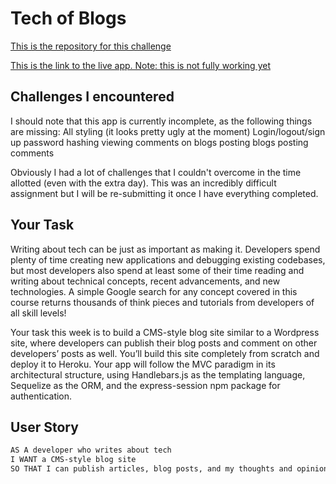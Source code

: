 # Tech of Blogs

[This is the repository for this challenge](https://github.com/lonHeligas/tech-of-blogs)

[This is the link to the live app. Note: this is not fully working yet](tech-of-blogs-production.up.railway.app)


## Challenges I encountered

I should note that this app is currently incomplete, as the following things are missing:
All styling (it looks pretty ugly at the moment)
Login/logout/sign up
password hashing
viewing comments on blogs
posting blogs
posting comments

Obviously I had a lot of challenges that I couldn't overcome in the time allotted (even with the extra day). This was an incredibly difficult assignment but I will be re-submitting it once I have everything completed.

## Your Task

Writing about tech can be just as important as making it. Developers spend plenty of time creating new applications and debugging existing codebases, but most developers also spend at least some of their time reading and writing about technical concepts, recent advancements, and new technologies. A simple Google search for any concept covered in this course returns thousands of think pieces and tutorials from developers of all skill levels!

Your task this week is to build a CMS-style blog site similar to a Wordpress site, where developers can publish their blog posts and comment on other developers’ posts as well. You’ll build this site completely from scratch and deploy it to Heroku. Your app will follow the MVC paradigm in its architectural structure, using Handlebars.js as the templating language, Sequelize as the ORM, and the express-session npm package for authentication.

## User Story

```md
AS A developer who writes about tech
I WANT a CMS-style blog site
SO THAT I can publish articles, blog posts, and my thoughts and opinions